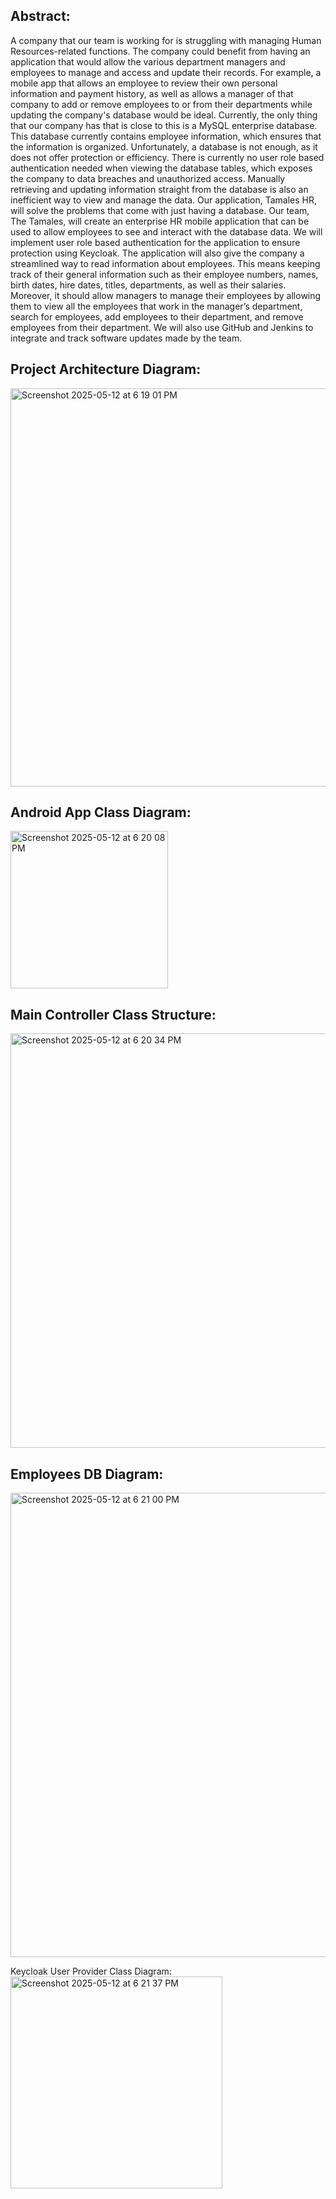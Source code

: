 ## Abstract:

A company that our team is working for is struggling with managing Human Resources-related functions. The company could benefit from having an application that would allow the various department managers and employees to manage and access and update their records. For example, a mobile app that allows an employee to review their own personal information and payment history, as well as allows a manager of that company to add or remove employees to or from their departments while updating the company's database would be ideal. Currently, the only thing that our company has that is close to this is a MySQL enterprise database. This database currently contains employee information, which ensures that the information is organized.
Unfortunately, a database is not enough, as it does not offer protection or efficiency. There is currently no user role based authentication needed when viewing the database tables, which exposes the company to data breaches and unauthorized access. Manually retrieving and updating information straight from the database is also an inefficient way to view and manage the data.
Our application, Tamales HR, will solve the problems that come with just having a database. Our team, The Tamales, will create an enterprise HR mobile application that can be used to allow employees to see and interact with the database data. We will implement user role based authentication for the application to ensure protection using Keycloak. The application will also give the company a streamlined way to read information about employees. This means keeping track of their general information such as their employee numbers, names, birth dates, hire dates, titles, departments, as well as their salaries. Moreover, it should allow managers to manage their employees by allowing them to view all the employees that work in the manager’s department, search for employees, add employees to their department, and remove employees from their department. We will also use GitHub and Jenkins to integrate and track software updates made by the team.

## Project Architecture Diagram:

<img width="637" alt="Screenshot 2025-05-12 at 6 19 01 PM" src="https://github.com/user-attachments/assets/27174b5e-f95b-4543-a100-aa93bc3b06b2" />

## Android App Class Diagram:

<img width="252" alt="Screenshot 2025-05-12 at 6 20 08 PM" src="https://github.com/user-attachments/assets/8448e85c-ad4f-4b11-8559-34edf992c152" />

## Main Controller Class Structure:

<img width="663" alt="Screenshot 2025-05-12 at 6 20 34 PM" src="https://github.com/user-attachments/assets/0e168b5a-9da6-4cca-9b14-da7689d056b8" />

## Employees DB Diagram:

<img width="743" alt="Screenshot 2025-05-12 at 6 21 00 PM" src="https://github.com/user-attachments/assets/e4a25b7a-9f66-4443-8c0d-e43867ec8ae5" />

Keycloak User Provider Class Diagram:
<img width="339" alt="Screenshot 2025-05-12 at 6 21 37 PM" src="https://github.com/user-attachments/assets/6b6c6288-3e85-4be3-8c9d-8afb1453ce14" />
